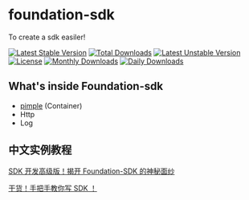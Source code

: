 # foundation-sdk
To create a sdk easiler! 

[![Latest Stable Version](https://poser.pugx.org/hanson/foundation-sdk/v/stable)](https://packagist.org/packages/hanson/foundation-sdk)
[![Total Downloads](https://poser.pugx.org/hanson/foundation-sdk/downloads)](https://packagist.org/packages/hanson/foundation-sdk)
[![Latest Unstable Version](https://poser.pugx.org/hanson/foundation-sdk/v/unstable)](https://packagist.org/packages/hanson/foundation-sdk)
[![License](https://poser.pugx.org/hanson/foundation-sdk/license)](https://packagist.org/packages/hanson/foundation-sdk)
[![Monthly Downloads](https://poser.pugx.org/hanson/foundation-sdk/d/monthly)](https://packagist.org/packages/hanson/foundation-sdk)
[![Daily Downloads](https://poser.pugx.org/hanson/foundation-sdk/d/daily)](https://packagist.org/packages/hanson/foundation-sdk)

## What's inside Foundation-sdk

- [pimple](https://github.com/silexphp/Pimple) (Container)
- Http
- Log

## 中文实例教程

[SDK 开发高级版！揭开 Foundation-SDK 的神秘面纱](https://learnku.com/articles/15038/sdk-development-advanced-edition-uncover-the-mysterious-veil-of-foundation-sdk)

[干货！手把手教你写 SDK ！](https://learnku.com/articles/14995/dried-food-hand-in-hand-to-teach-you-to-write-sdk)
